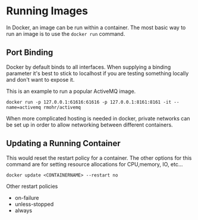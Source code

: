 # Running Images

In Docker, an image can be run within a container.  The most basic way to run an image is to use the `docker run` command.


## Port Binding

Docker by default binds to all interfaces.  When supplying a binding parameter it's best to stick to localhost if you are testing something locally and don't want to expose it.  

This is an example to run a popular ActiveMQ image.

```
docker run -p 127.0.0.1:61616:61616 -p 127.0.0.1:8161:8161 -it --name=activemq rmohr/activemq
```

When more complicated hosting is needed in docker, private networks can be set up in order to allow networking between different containers.

## Updating a Running Container

This would reset the restart policy for a container.  The other options for this command are for setting resource allocations for CPU,memory, IO, etc...

```
docker update <CONTAINERNAME> --restart no
```

Other restart policies
* on-failure
* unless-stopped
* always

